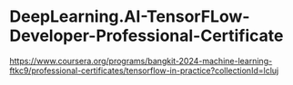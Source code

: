# DeepLearning.AI-TensorFLow-Developer-Professional-Certificate
https://www.coursera.org/programs/bangkit-2024-machine-learning-ftkc9/professional-certificates/tensorflow-in-practice?collectionId=lcluj
